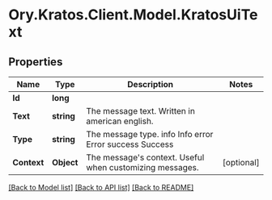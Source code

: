 # Ory.Kratos.Client.Model.KratosUiText

## Properties

Name | Type | Description | Notes
------------ | ------------- | ------------- | -------------
**Id** | **long** |  | 
**Text** | **string** | The message text. Written in american english. | 
**Type** | **string** | The message type. info Info error Error success Success | 
**Context** | **Object** | The message&#39;s context. Useful when customizing messages. | [optional] 

[[Back to Model list]](../../README.md#documentation-for-models) [[Back to API list]](../../README.md#documentation-for-api-endpoints) [[Back to README]](../../README.md)

